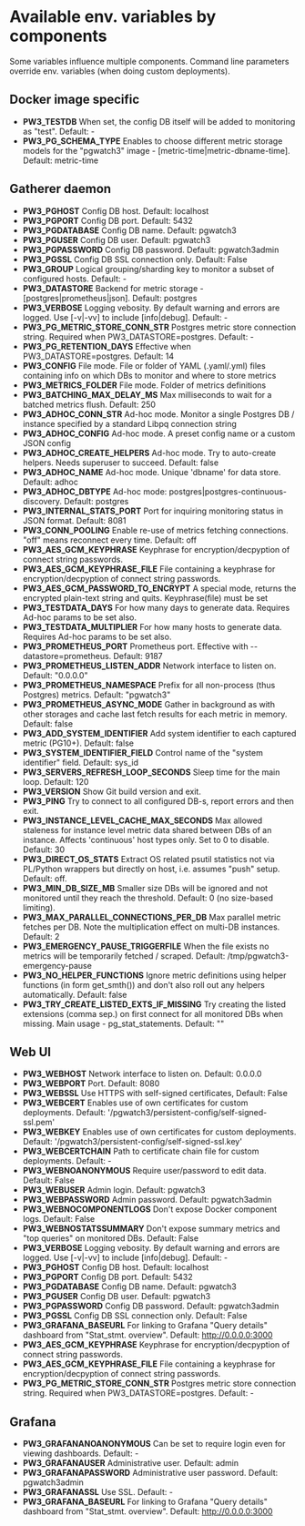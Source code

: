 # Available env. variables by components

Some variables influence multiple components. Command line parameters override env. variables (when doing custom deployments).

## Docker image specific

- **PW3_TESTDB** When set, the config DB itself will be added to monitoring as "test". Default: -
- **PW3_PG_SCHEMA_TYPE** Enables to choose different metric storage models for the "pgwatch3" image - [metric-time|metric-dbname-time]. Default: metric-time

## Gatherer daemon

- **PW3_PGHOST** Config DB host. Default: localhost
- **PW3_PGPORT** Config DB port. Default: 5432
- **PW3_PGDATABASE** Config DB name. Default: pgwatch3
- **PW3_PGUSER** Config DB user. Default: pgwatch3
- **PW3_PGPASSWORD** Config DB password. Default: pgwatch3admin
- **PW3_PGSSL** Config DB SSL connection only. Default: False
- **PW3_GROUP** Logical grouping/sharding key to monitor a subset of configured hosts. Default: -
- **PW3_DATASTORE** Backend for metric storage - [postgres|prometheus|json]. Default: postgres
- **PW3_VERBOSE** Logging vebosity. By default warning and errors are logged. Use [-v|-vv] to include [info|debug]. Default: -
- **PW3_PG_METRIC_STORE_CONN_STR** Postgres metric store connection string. Required when PW3_DATASTORE=postgres. Default: -
- **PW3_PG_RETENTION_DAYS** Effective when PW3_DATASTORE=postgres. Default: 14
- **PW3_CONFIG** File mode. File or folder of YAML (.yaml/.yml) files containing info on which DBs to monitor and where to store metrics
- **PW3_METRICS_FOLDER** File mode. Folder of metrics definitions
- **PW3_BATCHING_MAX_DELAY_MS** Max milliseconds to wait for a batched metrics flush. Default: 250
- **PW3_ADHOC_CONN_STR** Ad-hoc mode. Monitor a single Postgres DB / instance specified by a standard Libpq connection string
- **PW3_ADHOC_CONFIG** Ad-hoc mode. A preset config name or a custom JSON config
- **PW3_ADHOC_CREATE_HELPERS** Ad-hoc mode. Try to auto-create helpers. Needs superuser to succeed. Default: false
- **PW3_ADHOC_NAME** Ad-hoc mode. Unique 'dbname' for data store. Default: adhoc
- **PW3_ADHOC_DBTYPE** Ad-hoc mode: postgres|postgres-continuous-discovery. Default: postgres
- **PW3_INTERNAL_STATS_PORT** Port for inquiring monitoring status in JSON format. Default: 8081
- **PW3_CONN_POOLING** Enable re-use of metrics fetching connections. "off" means reconnect every time. Default: off
- **PW3_AES_GCM_KEYPHRASE** Keyphrase for encryption/decpyption of connect string passwords.
- **PW3_AES_GCM_KEYPHRASE_FILE** File containing a keyphrase for encryption/decpyption of connect string passwords.
- **PW3_AES_GCM_PASSWORD_TO_ENCRYPT** A special mode, returns the encrypted plain-text string and quits. Keyphrase(file) must be set
- **PW3_TESTDATA_DAYS** For how many days to generate data. Requires Ad-hoc params to be set also.
- **PW3_TESTDATA_MULTIPLIER** For how many hosts to generate data. Requires Ad-hoc params to be set also.
- **PW3_PROMETHEUS_PORT** Prometheus port. Effective with --datastore=prometheus. Default: 9187
- **PW3_PROMETHEUS_LISTEN_ADDR** Network interface to listen on. Default: "0.0.0.0"
- **PW3_PROMETHEUS_NAMESPACE** Prefix for all non-process (thus Postgres) metrics. Default: "pgwatch3"
- **PW3_PROMETHEUS_ASYNC_MODE** Gather in background as with other storages and cache last fetch results for each metric in memory. Default: false
- **PW3_ADD_SYSTEM_IDENTIFIER** Add system identifier to each captured metric (PG10+). Default: false
- **PW3_SYSTEM_IDENTIFIER_FIELD** Control name of the "system identifier" field. Default: sys_id
- **PW3_SERVERS_REFRESH_LOOP_SECONDS** Sleep time for the main loop. Default: 120
- **PW3_VERSION** Show Git build version and exit.
- **PW3_PING** Try to connect to all configured DB-s, report errors and then exit.
- **PW3_INSTANCE_LEVEL_CACHE_MAX_SECONDS** Max allowed staleness for instance level metric data shared between DBs of an instance. Affects 'continuous' host types only. Set to 0 to disable. Default: 30
- **PW3_DIRECT_OS_STATS** Extract OS related psutil statistics not via PL/Python wrappers but directly on host, i.e. assumes "push" setup. Default: off.
- **PW3_MIN_DB_SIZE_MB** Smaller size DBs will be ignored and not monitored until they reach the threshold. Default: 0 (no size-based limiting).
- **PW3_MAX_PARALLEL_CONNECTIONS_PER_DB** Max parallel metric fetches per DB. Note the multiplication effect on multi-DB instances. Default: 2
- **PW3_EMERGENCY_PAUSE_TRIGGERFILE** When the file exists no metrics will be temporarily fetched / scraped. Default: /tmp/pgwatch3-emergency-pause
- **PW3_NO_HELPER_FUNCTIONS** Ignore metric definitions using helper functions (in form get_smth()) and don't also roll out any helpers automatically. Default: false
- **PW3_TRY_CREATE_LISTED_EXTS_IF_MISSING** Try creating the listed extensions (comma sep.) on first connect for all monitored DBs when missing. Main usage - pg_stat_statements. Default: ""


## Web UI

- **PW3_WEBHOST** Network interface to listen on. Default: 0.0.0.0
- **PW3_WEBPORT** Port. Default: 8080
- **PW3_WEBSSL** Use HTTPS with self-signed certificates, Default: False
- **PW3_WEBCERT** Enables use of own certificates for custom deployments. Default: '/pgwatch3/persistent-config/self-signed-ssl.pem'
- **PW3_WEBKEY** Enables use of own certificates for custom deployments. Default: '/pgwatch3/persistent-config/self-signed-ssl.key'
- **PW3_WEBCERTCHAIN** Path to certificate chain file for custom deployments. Default: -
- **PW3_WEBNOANONYMOUS** Require user/password to edit data. Default: False
- **PW3_WEBUSER** Admin login. Default: pgwatch3
- **PW3_WEBPASSWORD** Admin password. Default: pgwatch3admin
- **PW3_WEBNOCOMPONENTLOGS** Don't expose Docker component logs. Default: False
- **PW3_WEBNOSTATSSUMMARY** Don't expose summary metrics and "top queries" on monitored DBs. Default: False
- **PW3_VERBOSE** Logging vebosity. By default warning and errors are logged. Use [-v|-vv] to include [info|debug]. Default: -
- **PW3_PGHOST** Config DB host. Default: localhost
- **PW3_PGPORT** Config DB port. Default: 5432
- **PW3_PGDATABASE** Config DB name. Default: pgwatch3
- **PW3_PGUSER** Config DB user. Default: pgwatch3
- **PW3_PGPASSWORD** Config DB password. Default: pgwatch3admin
- **PW3_PGSSL** Config DB SSL connection only. Default: False
- **PW3_GRAFANA_BASEURL** For linking to Grafana "Query details" dashboard from "Stat_stmt. overview". Default: http://0.0.0.0:3000
- **PW3_AES_GCM_KEYPHRASE** Keyphrase for encryption/decpyption of connect string passwords.
- **PW3_AES_GCM_KEYPHRASE_FILE** File containing a keyphrase for encryption/decpyption of connect string passwords.
- **PW3_PG_METRIC_STORE_CONN_STR** Postgres metric store connection string. Required when PW3_DATASTORE=postgres. Default: -


## Grafana

- **PW3_GRAFANANOANONYMOUS** Can be set to require login even for viewing dashboards. Default: -
- **PW3_GRAFANAUSER** Administrative user. Default: admin
- **PW3_GRAFANAPASSWORD** Administrative user password. Default: pgwatch3admin
- **PW3_GRAFANASSL** Use SSL. Default: -
- **PW3_GRAFANA_BASEURL** For linking to Grafana "Query details" dashboard from "Stat_stmt. overview". Default: http://0.0.0.0:3000
